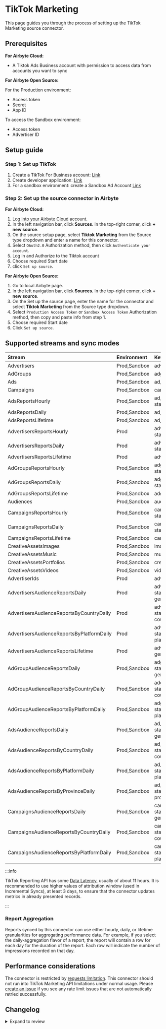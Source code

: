 # TikTok Marketing

This page guides you through the process of setting up the TikTok Marketing source connector.

## Prerequisites

<!-- env:cloud -->

**For Airbyte Cloud:**

- A Tiktok Ads Business account with permission to access data from accounts you want to sync
<!-- /env:cloud -->

<!-- env:oss -->

**For Airbyte Open Source:**

For the Production environment:

- Access token
- Secret
- App ID

To access the Sandbox environment:

- Access token
- Advertiser ID
<!-- /env:oss -->

## Setup guide

### Step 1: Set up TikTok

1. Create a TikTok For Business account: [Link](https://business-api.tiktok.com/portal/docs?rid=fgvgaumno25&id=1738855099573250) <!-- env:oss -->
2. Create developer application: [Link](https://business-api.tiktok.com/portal/docs?rid=fgvgaumno25&id=1738855242728450)
3. For a sandbox environment: create a Sandbox Ad Account [Link](https://business-api.tiktok.com/portal/docs?rid=fgvgaumno25&id=1738855331457026)
<!-- /env:oss -->

### Step 2: Set up the source connector in Airbyte

<!-- env:cloud -->

**For Airbyte Cloud:**

1. [Log into your Airbyte Cloud](https://cloud.airbyte.com/workspaces) account.
2. In the left navigation bar, click **Sources**. In the top-right corner, click **+ new source**.
3. On the source setup page, select **Tiktok Marketing** from the Source type dropdown and enter a name for this connector.
4. Select `OAuth2.0` Authorization method, then click `Authenticate your account`.
5. Log in and Authorize to the Tiktok account
6. Choose required Start date
7. click `Set up source`.
<!-- /env:cloud -->

<!-- env:oss -->

**For Airbyte Open Source:**

1. Go to local Airbyte page.
2. In the left navigation bar, click **Sources**. In the top-right corner, click **+ new source**.
3. On the Set up the source page, enter the name for the connector and select **Tiktok Marketing** from the Source type dropdown.
4. Select `Production Access Token` or `Sandbox Access Token` Authorization method, then copy and paste info from step 1.
5. Choose required Start date
6. Click `Set up source`.
<!-- /env:oss -->

## Supported streams and sync modes

| Stream                                    | Environment  | Key                                        | Incremental |
| :---------------------------------------- | :----------- | :----------------------------------------- | :---------- |
| Advertisers                               | Prod,Sandbox | advertiser_id                              | No          |
| AdGroups                                  | Prod,Sandbox | adgroup_id                                 | Yes         |
| Ads                                       | Prod,Sandbox | ad_id                                      | Yes         |
| Campaigns                                 | Prod,Sandbox | campaign_id                                | Yes         |
| AdsReportsHourly                          | Prod,Sandbox | ad_id, stat_time_hour                      | Yes         |
| AdsReportsDaily                           | Prod,Sandbox | ad_id, stat_time_day                       | Yes         |
| AdsReportsLifetime                        | Prod,Sandbox | ad_id                                      | No          |
| AdvertisersReportsHourly                  | Prod         | advertiser_id, stat_time_hour              | Yes         |
| AdvertisersReportsDaily                   | Prod         | advertiser_id, stat_time_day               | Yes         |
| AdvertisersReportsLifetime                | Prod         | advertiser_id                              | No          |
| AdGroupsReportsHourly                     | Prod,Sandbox | adgroup_id, stat_time_hour                 | Yes         |
| AdGroupsReportsDaily                      | Prod,Sandbox | adgroup_id, stat_time_day                  | Yes         |
| AdGroupsReportsLifetime                   | Prod,Sandbox | adgroup_id                                 | No          |
| Audiences                                 | Prod,Sandbox | audience_id                                | No          |
| CampaignsReportsHourly                    | Prod,Sandbox | campaign_id, stat_time_hour                | Yes         |
| CampaignsReportsDaily                     | Prod,Sandbox | campaign_id, stat_time_day                 | Yes         |
| CampaignsReportsLifetime                  | Prod,Sandbox | campaign_id                                | No          |
| CreativeAssetsImages                      | Prod,Sandbox | image_id                                   | Yes         |
| CreativeAssetsMusic                       | Prod,Sandbox | music_id                                   | Yes         |
| CreativeAssetsPortfolios                  | Prod,Sandbox | creative_portfolio_id                      | No          |
| CreativeAssetsVideos                      | Prod,Sandbox | video_id                                   | Yes         |
| AdvertiserIds                             | Prod         | advertiser_id                              | Yes         |
| AdvertisersAudienceReportsDaily           | Prod         | advertiser_id, stat_time_day, gender, age  | Yes         |
| AdvertisersAudienceReportsByCountryDaily  | Prod         | advertiser_id, stat_time_day, country_code | Yes         |
| AdvertisersAudienceReportsByPlatformDaily | Prod         | advertiser_id, stat_time_day, platform     | Yes         |
| AdvertisersAudienceReportsLifetime        | Prod         | advertiser_id, gender, age                 | No          |
| AdGroupAudienceReportsDaily               | Prod,Sandbox | adgroup_id, stat_time_day, gender, age     | Yes         |
| AdGroupAudienceReportsByCountryDaily      | Prod,Sandbox | adgroup_id, stat_time_day, country_code    | Yes         |
| AdGroupAudienceReportsByPlatformDaily     | Prod,Sandbox | adgroup_id, stat_time_day, platform        | Yes         |
| AdsAudienceReportsDaily                   | Prod,Sandbox | ad_id, stat_time_day, gender, age          | Yes         |
| AdsAudienceReportsByCountryDaily          | Prod,Sandbox | ad_id, stat_time_day, country_code         | Yes         |
| AdsAudienceReportsByPlatformDaily         | Prod,Sandbox | ad_id, stat_time_day, platform             | Yes         |
| AdsAudienceReportsByProvinceDaily         | Prod,Sandbox | ad_id, stat_time_day, province_id          | Yes         |
| CampaignsAudienceReportsDaily             | Prod,Sandbox | campaign_id, stat_time_day, gender, age    | Yes         |
| CampaignsAudienceReportsByCountryDaily    | Prod,Sandbox | campaign_id, stat_time_day, country_code   | Yes         |
| CampaignsAudienceReportsByPlatformDaily   | Prod,Sandbox | campaign_id, stat_time_day, platform       | Yes         |

:::info

TikTok Reporting API has some [Data Latency](https://ads.tiktok.com/marketing_api/docs?id=1738864894606337), usually of about 11 hours.
It is recommended to use higher values of attribution window (used in Incremental Syncs), at least 3 days, to ensure that the connector updates metrics in already presented records.

:::

### Report Aggregation

Reports synced by this connector can use either hourly, daily, or lifetime granularities for aggregating performance data. For example, if you select the daily-aggregation flavor of a report, the report will contain a row for each day for the duration of the report. Each row will indicate the number of impressions recorded on that day.

## Performance considerations

The connector is restricted by [requests limitation](https://business-api.tiktok.com/portal/docs?rid=fgvgaumno25&id=1740029171730433). This connector should not run into TikTok Marketing API limitations under normal usage. Please [create an issue](https://github.com/airbytehq/airbyte/issues) if you see any rate limit issues that are not automatically retried successfully.

## Changelog
<details>
  <summary>Expand to review</summary>

| Version | Date       | Pull Request                                             | Subject                                                                                                     |
| :------ | :--------- | :------------------------------------------------------- | :---------------------------------------------------------------------------------------------------------- |
| 3.9.7 | 2024-05-15 | [38250](https://github.com/airbytehq/airbyte/pull/38250) | Replace AirbyteLogger with logging.Logger and upgrade to latest base image |
| 3.9.6 | 2024-04-19 | [36665](https://github.com/airbytehq/airbyte/pull/36665) | Updating to 0.80.0 CDK |
| 3.9.5 | 2024-04-12 | [36665](https://github.com/airbytehq/airbyte/pull/36665) | Schema descriptions |
| 3.9.4 | 2024-03-20 | [36302](https://github.com/airbytehq/airbyte/pull/36302) | Don't extract state from the latest record if stream doesn't have a cursor_field |
| 3.9.3 | 2024-02-12 | [35161](https://github.com/airbytehq/airbyte/pull/35161) | Manage dependencies with Poetry. |
| 3.9.2 | 2023-11-02 | [32091](https://github.com/airbytehq/airbyte/pull/32091) | Fix incremental syncs; update docs; fix field type of `preview_url_expire_time` to `date-time`. |
| 3.9.1 | 2023-10-25 | [31812](https://github.com/airbytehq/airbyte/pull/31812) | Update `support level` in `metadata`, removed duplicated `tracking_pixel_id` field from `Ads` stream schema |
| 3.9.0 | 2023-10-23 | [31623](https://github.com/airbytehq/airbyte/pull/31623) | Add AdsAudienceReportsByProvince stream and expand base report metrics |
| 3.8.0 | 2023-10-19 | [31610](https://github.com/airbytehq/airbyte/pull/31610) | Add Creative Assets and Audiences streams |
| 3.7.1 | 2023-10-19 | [31599](https://github.com/airbytehq/airbyte/pull/31599) | Base image migration: remove Dockerfile and use the python-connector-base image |
| 3.7.0 | 2023-10-19 | [31493](https://github.com/airbytehq/airbyte/pull/31493) | Add fields to Ads stream |
| 3.6.0 | 2023-10-18 | [31537](https://github.com/airbytehq/airbyte/pull/31537) | Use default availability strategy |
| 3.5.0 | 2023-10-16 | [31445](https://github.com/airbytehq/airbyte/pull/31445) | Apply minimum date restrictions |
| 3.4.1 | 2023-08-04 | [29083](https://github.com/airbytehq/airbyte/pull/29083) | Added new `is_smart_performance_campaign` property to `ad groups` stream schema |
| 3.4.0 | 2023-07-13 | [27910](https://github.com/airbytehq/airbyte/pull/27910) | Added `include_deleted` config param - include deleted `ad_groups`, `ad`, `campaigns` to reports |
| 3.3.1 | 2023-07-06 | [25423](https://github.com/airbytehq/airbyte/pull/25423) | Add new fields to ad reports streams |
| 3.3.0 | 2023-07-05 | [27988](https://github.com/airbytehq/airbyte/pull/27988) | Add `category_exclusion_ids` field to `ad_groups` schema. |
| 3.2.1 | 2023-05-26 | [26569](https://github.com/airbytehq/airbyte/pull/26569) | Fixed syncs with `advertiser_id` provided in input configuration |
| 3.2.0 | 2023-05-25 | [26565](https://github.com/airbytehq/airbyte/pull/26565) | Change default value for `attribution window` to 3 days; add min/max validation |
| 3.1.0 | 2023-05-12 | [26024](https://github.com/airbytehq/airbyte/pull/26024) | Updated the `Ads` stream schema |
| 3.0.1 | 2023-04-07 | [24712](https://github.com/airbytehq/airbyte/pull/24712) | Added `attribution window` for \*-reports streams |
| 3.0.0 | 2023-03-29 | [24630](https://github.com/airbytehq/airbyte/pull/24630) | Migrate to v1.3 API |
| 2.0.6 | 2023-03-30 | [22134](https://github.com/airbytehq/airbyte/pull/22134) | Add `country_code` and `platform` audience reports. |
| 2.0.5 | 2023-03-29 | [22863](https://github.com/airbytehq/airbyte/pull/22863) | Specified date formatting in specification |
| 2.0.4 | 2023-02-23 | [22309](https://github.com/airbytehq/airbyte/pull/22309) | Add Advertiser ID to filter reports and streams |
| 2.0.3 | 2023-02-15 | [23091](https://github.com/airbytehq/airbyte/pull/23091) | Add more clear log message for 504 error |
| 2.0.2 | 2023-02-02 | [22309](https://github.com/airbytehq/airbyte/pull/22309) | Chunk Advertiser IDs |
| 2.0.1 | 2023-01-27 | [22044](https://github.com/airbytehq/airbyte/pull/22044) | Set `AvailabilityStrategy` for streams explicitly to `None` |
| 2.0.0 | 2022-12-20 | [20415](https://github.com/airbytehq/airbyte/pull/20415) | Update schema types for `AudienceReports` and `BasicReports` streams. |
| 1.0.1 | 2022-12-16 | [20598](https://github.com/airbytehq/airbyte/pull/20598) | Remove Audience Reports with Hourly granularity due to deprecated dimension. |
| 1.0.0 | 2022-12-05 | [19758](https://github.com/airbytehq/airbyte/pull/19758) | Convert `mobile_app_id` from integer to string in AudienceReport streams. |
| 0.1.17 | 2022-10-04 | [17557](https://github.com/airbytehq/airbyte/pull/17557) | Retry error 50002 |
| 0.1.16 | 2022-09-28 | [17326](https://github.com/airbytehq/airbyte/pull/17326) | Migrate to per-stream state |
| 0.1.15 | 2022-08-30 | [16137](https://github.com/airbytehq/airbyte/pull/16137) | Fixed bug with normalization caused by unsupported nested cursor field |
| 0.1.14 | 2022-06-29 | [13890](https://github.com/airbytehq/airbyte/pull/13890) | Removed granularity config option |
| 0.1.13 | 2022-06-28 | [13650](https://github.com/airbytehq/airbyte/pull/13650) | Added video metrics to report streams |
| 0.1.12 | 2022-05-24 | [13127](https://github.com/airbytehq/airbyte/pull/13127) | Fixed integration test |
| 0.1.11 | 2022-04-27 | [12838](https://github.com/airbytehq/airbyte/pull/12838) | Added end date configuration for tiktok |
| 0.1.10 | 2022-05-07 | [12545](https://github.com/airbytehq/airbyte/pull/12545) | Removed odd production authenication method |
| 0.1.9 | 2022-04-30 | [12500](https://github.com/airbytehq/airbyte/pull/12500) | Improve input configuration copy |
| 0.1.8 | 2022-04-28 | [12435](https://github.com/airbytehq/airbyte/pull/12435) | Updated spec descriptions |
| 0.1.7 | 2022-04-27 | [12380](https://github.com/airbytehq/airbyte/pull/12380) | Fixed spec descriptions and documentation |
| 0.1.6 | 2022-04-19 | [11378](https://github.com/airbytehq/airbyte/pull/11378) | Updated logic for stream initializations, fixed errors in schemas, updated SAT and unit tests |
| 0.1.5 | 2022-02-17 | [10398](https://github.com/airbytehq/airbyte/pull/10398) | Add Audience reports |
| 0.1.4 | 2021-12-30 | [7636](https://github.com/airbytehq/airbyte/pull/7636) | Add OAuth support |
| 0.1.3 | 2021-12-10 | [8425](https://github.com/airbytehq/airbyte/pull/8425) | Update title, description fields in spec |
| 0.1.2 | 2021-12-02 | [8292](https://github.com/airbytehq/airbyte/pull/8292) | Support reports |
| 0.1.1 | 2021-11-08 | [7499](https://github.com/airbytehq/airbyte/pull/7499) | Remove base-python dependencies |
| 0.1.0 | 2021-09-18 | [5887](https://github.com/airbytehq/airbyte/pull/5887) | Release TikTok Marketing CDK Connector |

</details>